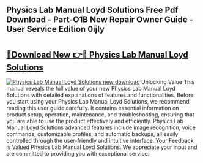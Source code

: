 ## Physics Lab Manual Loyd Solutions Free Pdf Download - Part-O1B New Repair Owner Guide - User Service Edition 0ijIy

# <h2><a href="http://bc69778.oget.top/?id=Physics+Lab+Manual+Loyd+Solutions">🔗Download New 👉🔴 Physics Lab Manual Loyd Solutions</a></h2>

[![Physics Lab Manual Loyd Solutions new download](https://i.imgur.com/5g1atiW.png)](http://bc69778.oget.top/?id=Physics+Lab+Manual+Loyd+Solutions)
Unlocking Value This manual reveals the full value of your new Physics Lab Manual Loyd Solutions with detailed explanations of features and functionalities. Before you start using your Physics Lab Manual Loyd Solutions, we recommend reading this user guide carefully. It contains essential information on product setup, operation, maintenance, and troubleshooting, ensuring that you are able to use the product effectively and efficiently. Physics Lab Manual Loyd Solutions advanced features include image recognition, voice commands, customizable profiles, and automatic backups, all easily controlled through the user-friendly and intuitive interface. Your Feedback is Valued Physics Lab Manual Loyd Solutions. We appreciate your input and are committed to providing you with exceptional service.
